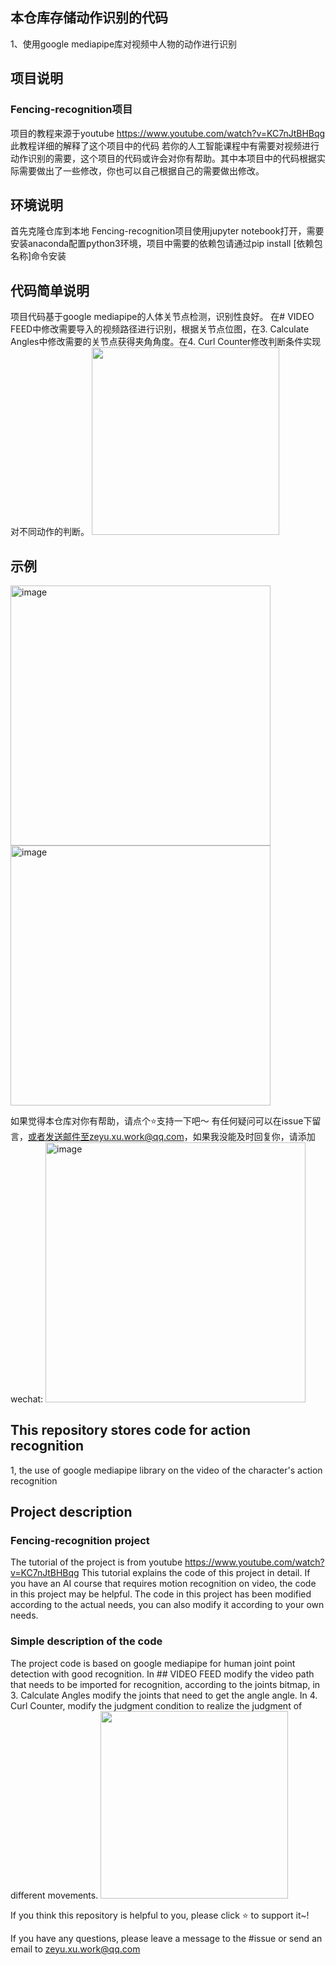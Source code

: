
## 本仓库存储动作识别的代码
1、使用google mediapipe库对视频中人物的动作进行识别

## 项目说明
### Fencing-recognition项目
项目的教程来源于youtube
https://www.youtube.com/watch?v=KC7nJtBHBqg
此教程详细的解释了这个项目中的代码
若你的人工智能课程中有需要对视频进行动作识别的需要，这个项目的代码或许会对你有帮助。其中本项目中的代码根据实际需要做出了一些修改，你也可以自己根据自己的需要做出修改。

## 环境说明
首先克隆仓库到本地
Fencing-recognition项目使用jupyter notebook打开，需要安装anaconda配置python3环境，项目中需要的依赖包请通过pip install [依赖包名称]命令安装

## 代码简单说明
项目代码基于google mediapipe的人体关节点检测，识别性良好。
在# VIDEO FEED中修改需要导入的视频路径进行识别，根据关节点位图，在3. Calculate Angles中修改需要的关节点获得夹角角度。在4. Curl Counter修改判断条件实现对不同动作的判断。
<img src="https://i.imgur.com/3j8BPdc.png" style="height:300px" >



## 示例
<img width="416" alt="image" src="https://github.com/zeyu-rocket/Fencing-recognition-uniapp/assets/54592464/18188690-9c13-47e0-9c82-fbadaf8625c5">
<img width="416" alt="image" src="https://github.com/zeyu-rocket/Fencing-recognition-uniapp/assets/54592464/d41a93f7-dfc4-45eb-9082-7da19ef95a19">


如果觉得本仓库对你有帮助，请点个⭐️支持一下吧～
有任何疑问可以在issue下留言，或者发送邮件至zeyu.xu.work@qq.com，如果我没能及时回复你，请添加wechat:
<img width="416" alt="image" src="https://github.com/zeyu-rocket/Fencing-recognition/assets/54592464/943263c0-8bfe-449b-8daa-0bfb9c99ad12">





## This repository stores code for action recognition
1, the use of google mediapipe library on the video of the character's action recognition

## Project description
### Fencing-recognition project
The tutorial of the project is from youtube
https://www.youtube.com/watch?v=KC7nJtBHBqg
This tutorial explains the code of this project in detail.
If you have an AI course that requires motion recognition on video, the code in this project may be helpful. The code in this project has been modified according to the actual needs, you can also modify it according to your own needs.

### Simple description of the code
The project code is based on google mediapipe for human joint point detection with good recognition.
In ## VIDEO FEED modify the video path that needs to be imported for recognition, according to the joints bitmap, in 3. Calculate Angles modify the joints that need to get the angle angle. In 4. Curl Counter, modify the judgment condition to realize the judgment of different movements.
<img src="https://i.imgur.com/3j8BPdc.png" style="height:300px" >



If you think this repository is helpful to you, please click ⭐️ to support it~!

If you have any questions, please leave a message to the #issue or send an email to zeyu.xu.work@qq.com
